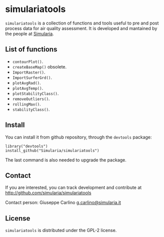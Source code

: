 # simulariatools

`simulariatools` is a collection of functions and tools useful to pre and post process data for air quality assessment. It is developed and mantained by the people at [Simularia](www.simularia.it).

## List of functions

- `contourPlot()`.
- `createBaseMap()` obsolete.
- `ImportRaster()`.
- `ImportSurferGrd()`.
- `plotAvgRad()`.
- `plotAvgTemp()`.
- `plotStabilityClass()`.
- `removeOutliers()`.
- `rollingMax()`.
- `stabilityClass()`.

## Install

You can install it from github repository, through the `devtools` package:
 
    library("devtools")
    install_github("Simularia/simulariatools")

The last command is also needed to upgrade the package.


## Contact

If you are interested, you can track development and contribute at http://github.com/simularia/simulariatools

Contact person:
    Giuseppe Carlino
    g.carlino@simularia.it
    
## License

`simulariatools` is distributed under the GPL-2 license.
